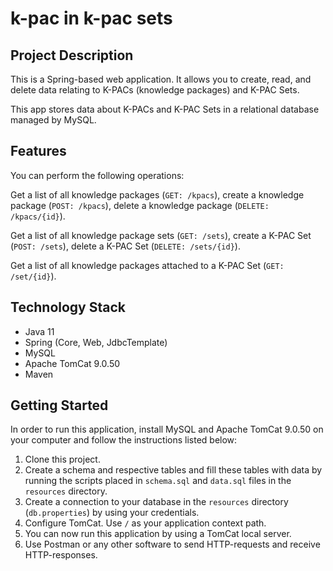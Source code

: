 # k-pac in k-pac sets

Project Description
-------------
This is a Spring-based web application. It allows you to create, read, and delete data relating to K-PACs (knowledge packages) and K-PAC Sets.

This app stores data about K-PACs and K-PAC Sets in a relational database managed by MySQL.

Features
-------------
You can perform the following operations:

Get a list of all knowledge packages (`GET: /kpacs`), create a knowledge package (`POST: /kpacs`), delete a knowledge package (`DELETE: /kpacs/{id}`).

Get a list of all knowledge package sets (`GET: /sets`), create a K-PAC Set (`POST: /sets`), delete a K-PAC Set (`DELETE: /sets/{id}`). 

Get a list of all knowledge packages attached to a K-PAC Set (`GET: /set/{id}`).

Technology Stack
-------------
- Java 11
- Spring (Core, Web, JdbcTemplate)
- MySQL
- Apache TomCat 9.0.50
- Maven

Getting Started
-------------
In order to run this application, install MySQL and Apache TomCat 9.0.50 on your computer and follow the instructions listed below:
1. Clone this project.
2. Create a schema and respective tables and fill these tables with data by running the scripts placed in `schema.sql` and `data.sql` files in the `resources` directory.
3. Create a connection to your database in the `resources` directory (`db.properties`) by using your credentials.
4. Configure TomCat. Use `/` as your application context path.
5. You can now run this application by using a TomCat local server.
6. Use Postman or any other software to send HTTP-requests and receive HTTP-responses.
